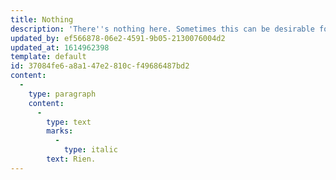 ```yaml
---
title: Nothing
description: 'There''s nothing here. Sometimes this can be desirable for a change of scene.'
updated_by: ef566878-06e2-4591-9b05-2130076004d2
updated_at: 1614962398
template: default
id: 37084fe6-a8a1-47e2-810c-f49686487bd2
content:
  -
    type: paragraph
    content:
      -
        type: text
        marks:
          -
            type: italic
        text: Rien.
---
```

